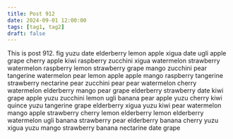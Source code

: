 ```yaml
---
title: Post 912
date: 2024-09-01 12:00:00
tags: [tag1, tag2]
draft: false
---
```

This is post 912.
fig
yuzu
date
elderberry
lemon
apple
xigua
date
ugli
apple
grape
cherry
apple
kiwi
raspberry
zucchini
xigua
watermelon
strawberry
watermelon
raspberry
lemon
strawberry
grape
mango
zucchini
pear
tangerine
watermelon
pear
lemon
apple
apple
mango
raspberry
tangerine
strawberry
nectarine
pear
zucchini
pear
pear
watermelon
cherry
watermelon
elderberry
mango
pear
grape
elderberry
strawberry
date
kiwi
grape
apple
yuzu
zucchini
lemon
ugli
banana
pear
apple
yuzu
cherry
kiwi
quince
yuzu
tangerine
grape
elderberry
xigua
yuzu
kiwi
pear
watermelon
mango
apple
strawberry
cherry
lemon
elderberry
lemon
elderberry
watermelon
ugli
banana
strawberry
pear
elderberry
banana
cherry
yuzu
xigua
yuzu
mango
strawberry
banana
nectarine
date
grape
